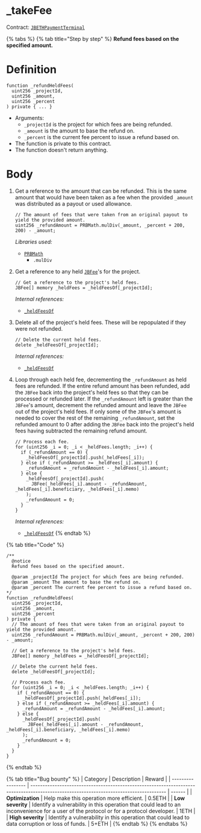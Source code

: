 # _takeFee

Contract: [`JBETHPaymentTerminal`](../)​‌

{% tabs %}
{% tab title="Step by step" %}
**Refund fees based on the specified amount.**

# Definition

```solidity
function _refundHeldFees(
  uint256 _projectId,
  uint256 _amount,
  uint256 _percent
) private { ... }
```

* Arguments:
  * `_projectId` is the project for which fees are being refunded.
  * `_amount` is the amount to base the refund on.
  * `_percent` is the current fee percent to issue a refund based on.
* The function is private to this contract.
* The function doesn't return anything.

# Body

1.  Get a reference to the amount that can be refunded. This is the same amount that would have been taken as a fee when the provided `_amount` was distributed as a payout or used allowance.

    ```solidity
    // The amount of fees that were taken from an original payout to yield the provided amount.
    uint256 _refundAmount = PRBMath.mulDiv(_amount, _percent + 200, 200) - _amount;
    ```

    _Libraries used:_

    * [`PRBMath`](https://github.com/hifi-finance/prb-math/blob/main/contracts/PRBMath.sol)
      * `.mulDiv`
2.  Get a reference to any held [`JBFee`](../../../data-structures/jbfee.md)'s for the project.

    ```solidity
    // Get a reference to the project's held fees.
    JBFee[] memory _heldFees = _heldFeesOf[_projectId];
    ```

    _Internal references:_

    * [`_heldFeesOf`](../properties/\_heldfeesof.md)
3.  Delete all of the project's held fees. These will be repopulated if they were not refunded.

    ```solidity
    // Delete the current held fees.
    delete _heldFeesOf[_projectId];
    ```

    _Internal references:_

    * [`_heldFeesOf`](../properties/\_heldfeesof.md)
4.  Loop through each held fee, decrementing the `_refundAmount` as held fees are refunded. If the entire refund amount has been refunded, add the `JBFee` back into the project's held fees so that they can be processed or refunded later. If the `_refundAmount` left is greater than the `JBFee`'s amount, decrement the refunded amount and leave the `JBFee` out of the project's held fees. If only some of the `JBFee`'s amount is needed to cover the rest of the remaining `_refundAmount`, set the refunded amount to 0 after adding the `JBFee` back into the project's held fees having subtracted the remaining refund amount.

    ```solidity
    // Process each fee.
    for (uint256 _i = 0; _i < _heldFees.length; _i++) {
      if (_refundAmount == 0) {
        _heldFeesOf[_projectId].push(_heldFees[_i]);
      } else if (_refundAmount >= _heldFees[_i].amount) {
        _refundAmount = _refundAmount - _heldFees[_i].amount;
      } else {
        _heldFeesOf[_projectId].push(
          JBFee(_heldFees[_i].amount - _refundAmount, _heldFees[_i].beneficiary, _heldFees[_i].memo)
        );
        _refundAmount = 0;
      }
    }
    ```

    _Internal references:_

    * [`_heldFeesOf`](../properties/\_heldfeesof.md)
{% endtab %}

{% tab title="Code" %}
```solidity
/** 
  @notice
  Refund fees based on the specified amount.

  @param _projectId The project for which fees are being refunded.
  @param _amount The amount to base the refund on.
  @param _percent The current fee percent to issue a refund based on.
*/
function _refundHeldFees(
  uint256 _projectId,
  uint256 _amount,
  uint256 _percent
) private {
  // The amount of fees that were taken from an original payout to yield the provided amount.
  uint256 _refundAmount = PRBMath.mulDiv(_amount, _percent + 200, 200) - _amount;

  // Get a reference to the project's held fees.
  JBFee[] memory _heldFees = _heldFeesOf[_projectId];

  // Delete the current held fees.
  delete _heldFeesOf[_projectId];

  // Process each fee.
  for (uint256 _i = 0; _i < _heldFees.length; _i++) {
    if (_refundAmount == 0) {
      _heldFeesOf[_projectId].push(_heldFees[_i]);
    } else if (_refundAmount >= _heldFees[_i].amount) {
      _refundAmount = _refundAmount - _heldFees[_i].amount;
    } else {
      _heldFeesOf[_projectId].push(
        JBFee(_heldFees[_i].amount - _refundAmount, _heldFees[_i].beneficiary, _heldFees[_i].memo)
      );
      _refundAmount = 0;
    }
  }
}
```
{% endtab %}

{% tab title="Bug bounty" %}
| Category          | Description                                                                                                                            | Reward |
| ----------------- | -------------------------------------------------------------------------------------------------------------------------------------- | ------ |
| **Optimization**  | Help make this operation more efficient.                                                                                               | 0.5ETH |
| **Low severity**  | Identify a vulnerability in this operation that could lead to an inconvenience for a user of the protocol or for a protocol developer. | 1ETH   |
| **High severity** | Identify a vulnerability in this operation that could lead to data corruption or loss of funds.                                        | 5+ETH  |
{% endtab %}
{% endtabs %}
